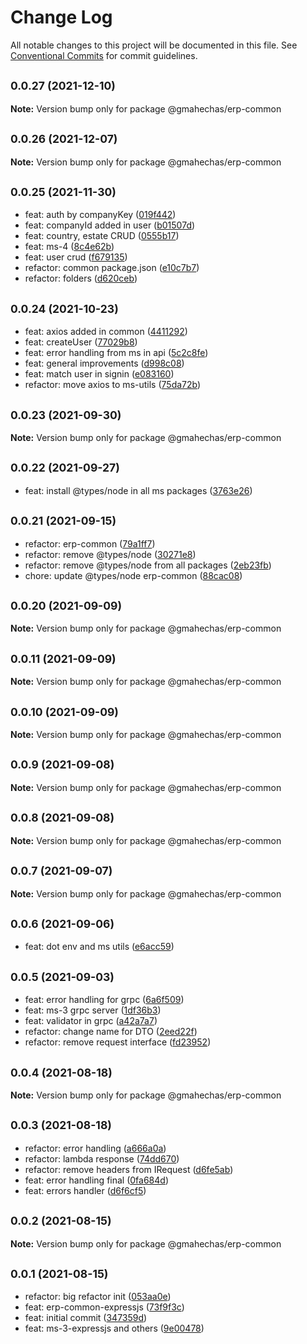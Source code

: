 # Change Log

All notable changes to this project will be documented in this file.
See [Conventional Commits](https://conventionalcommits.org) for commit guidelines.

## <small>0.0.27 (2021-12-10)</small>

**Note:** Version bump only for package @gmahechas/erp-common





## <small>0.0.26 (2021-12-07)</small>

**Note:** Version bump only for package @gmahechas/erp-common





## <small>0.0.25 (2021-11-30)</small>

* feat: auth by companyKey ([019f442](https://github.com/gmahechas/erp/commit/019f442))
* feat: companyId added in user ([b01507d](https://github.com/gmahechas/erp/commit/b01507d))
* feat: country, estate CRUD ([0555b17](https://github.com/gmahechas/erp/commit/0555b17))
* feat: ms-4 ([8c4e62b](https://github.com/gmahechas/erp/commit/8c4e62b))
* feat: user crud ([f679135](https://github.com/gmahechas/erp/commit/f679135))
* refactor: common package.json ([e10c7b7](https://github.com/gmahechas/erp/commit/e10c7b7))
* refactor: folders ([d620ceb](https://github.com/gmahechas/erp/commit/d620ceb))





## <small>0.0.24 (2021-10-23)</small>

* feat: axios added in common ([4411292](https://github.com/gmahechas/erp/commit/4411292))
* feat: createUser ([77029b8](https://github.com/gmahechas/erp/commit/77029b8))
* feat: error handling from ms in api ([5c2c8fe](https://github.com/gmahechas/erp/commit/5c2c8fe))
* feat: general improvements ([d998c08](https://github.com/gmahechas/erp/commit/d998c08))
* feat: match user in signin ([e083160](https://github.com/gmahechas/erp/commit/e083160))
* refactor: move axios to ms-utils ([75da72b](https://github.com/gmahechas/erp/commit/75da72b))





## <small>0.0.23 (2021-09-30)</small>

**Note:** Version bump only for package @gmahechas/erp-common





## <small>0.0.22 (2021-09-27)</small>

* feat: install @types/node in all ms packages ([3763e26](https://github.com/gmahechas/erp/commit/3763e26))





## <small>0.0.21 (2021-09-15)</small>

* refactor: erp-common ([79a1ff7](https://github.com/gmahechas/erp/commit/79a1ff7))
* refactor: remove @types/node ([30271e8](https://github.com/gmahechas/erp/commit/30271e8))
* refactor: remove @types/node from all packages ([2eb23fb](https://github.com/gmahechas/erp/commit/2eb23fb))
* chore: update @types/node erp-common ([88cac08](https://github.com/gmahechas/erp/commit/88cac08))





## <small>0.0.20 (2021-09-09)</small>

**Note:** Version bump only for package @gmahechas/erp-common





## <small>0.0.11 (2021-09-09)</small>

**Note:** Version bump only for package @gmahechas/erp-common





## <small>0.0.10 (2021-09-09)</small>

**Note:** Version bump only for package @gmahechas/erp-common





## <small>0.0.9 (2021-09-08)</small>

**Note:** Version bump only for package @gmahechas/erp-common





## <small>0.0.8 (2021-09-08)</small>

**Note:** Version bump only for package @gmahechas/erp-common





## <small>0.0.7 (2021-09-07)</small>

**Note:** Version bump only for package @gmahechas/erp-common





## <small>0.0.6 (2021-09-06)</small>

* feat: dot env and ms utils ([e6acc59](https://github.com/gmahechas/erp/commit/e6acc59))





## <small>0.0.5 (2021-09-03)</small>

* feat: error handling for grpc ([6a6f509](https://github.com/gmahechas/erp/commit/6a6f509))
* feat: ms-3 grpc server ([1df36b3](https://github.com/gmahechas/erp/commit/1df36b3))
* feat: validator in grpc ([a42a7a7](https://github.com/gmahechas/erp/commit/a42a7a7))
* refactor: change name for DTO ([2eed22f](https://github.com/gmahechas/erp/commit/2eed22f))
* refactor: remove request interface ([fd23952](https://github.com/gmahechas/erp/commit/fd23952))





## <small>0.0.4 (2021-08-18)</small>

**Note:** Version bump only for package @gmahechas/erp-common





## <small>0.0.3 (2021-08-18)</small>

* refactor: error handling ([a666a0a](https://github.com/gmahechas/erp/commit/a666a0a))
* refactor: lambda response ([74dd670](https://github.com/gmahechas/erp/commit/74dd670))
* refactor: remove headers from IRequest ([d6fe5ab](https://github.com/gmahechas/erp/commit/d6fe5ab))
* feat: error handling final ([0fa684d](https://github.com/gmahechas/erp/commit/0fa684d))
* feat: errors handler ([d6f6cf5](https://github.com/gmahechas/erp/commit/d6f6cf5))





## <small>0.0.2 (2021-08-15)</small>

**Note:** Version bump only for package @gmahechas/erp-common





## <small>0.0.1 (2021-08-15)</small>

* refactor: big refactor init ([053aa0e](https://github.com/gmahechas/erp/commit/053aa0e))
* feat: erp-common-expressjs ([73f9f3c](https://github.com/gmahechas/erp/commit/73f9f3c))
* feat: initial commit ([347359d](https://github.com/gmahechas/erp/commit/347359d))
* feat: ms-3-expressjs and others ([9e00478](https://github.com/gmahechas/erp/commit/9e00478))
